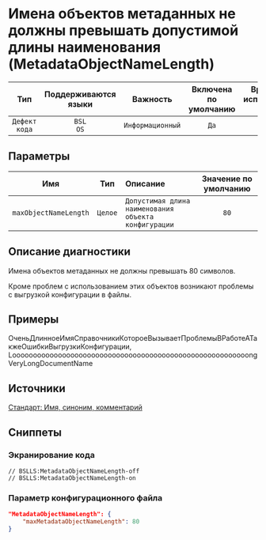# Имена объектов метаданных не должны превышать допустимой длины наименования (MetadataObjectNameLength)

| Тип | Поддерживаются<br/>языки | Важность | Включена<br/>по умолчанию | Время на<br/>исправление (мин) | Тэги |
| :-: | :-: | :-: | :-: | :-: | :-: |
| `Дефект кода` | `BSL`<br/>`OS` | `Информационный` | `Да` | `1` | `standard` |

## Параметры 

| Имя | Тип | Описание | Значение по умолчанию |
| :-: | :-: | :-- | :-: |
| `maxObjectNameLength` | `Целое` | ```Допустимая длина наименования объекта конфигурации``` | ```80``` |

<!-- Блоки выше заполняются автоматически, не трогать -->
## Описание диагностики
<!-- Описание диагностики заполняется вручную. Необходимо понятным языком описать смысл и схему работу -->

Имена объектов метаданных не должны превышать 80 символов.

Кроме проблем с использованием этих объектов возникают проблемы с выгрузкой конфигурации в файлы.

## Примеры

ОченьДлинноеИмяСправочникиКотороеВызываетПроблемыВРаботеАТакжеОшибкиВыгрузкиКонфигурации, LooooooooooooooooooooooooooooooooooooooooooooooooooooooooongVeryLongDocumentName

## Источники
<!-- Необходимо указывать ссылки на все источники, из которых почерпнута информация для создания диагностики -->

[Стандарт: Имя, синоним, комментарий](https://its.1c.ru/db/v8std#content:474:hdoc:2.3)

## Сниппеты

<!-- Блоки ниже заполняются автоматически, не трогать -->
### Экранирование кода

```bsl
// BSLLS:MetadataObjectNameLength-off
// BSLLS:MetadataObjectNameLength-on
```

### Параметр конфигурационного файла

```json
"MetadataObjectNameLength": {
    "maxMetadataObjectNameLength": 80
}
```

